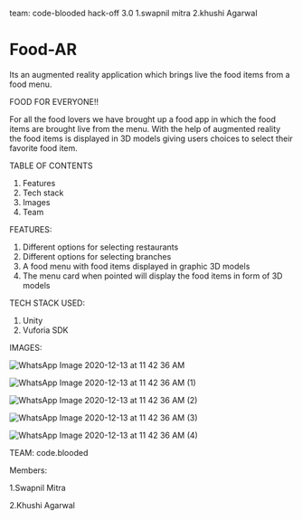 team: code-blooded
hack-off 3.0
1.swapnil mitra
2.khushi Agarwal


# Food-AR
Its an augmented reality application which brings live the food items from a food menu.

FOOD FOR EVERYONE!!

For all the food lovers we have brought up a food app in which the food items are brought live from the menu. With the help of augmented reality the food items is displayed in 3D models giving users choices to select their favorite food item.

TABLE OF CONTENTS
1.	Features
2.	Tech stack
3.	Images 
4.	Team

FEATURES:
1.	Different options for selecting restaurants 
2.	Different options for selecting branches
3.	A food menu with food items displayed in graphic 3D models
4.	The menu card when pointed will display the food items in form of 3D models


TECH STACK USED:
1. Unity
2. Vuforia SDK


IMAGES:


![WhatsApp Image 2020-12-13 at 11 42 36 AM](https://user-images.githubusercontent.com/71720275/102005573-cad32000-3d3f-11eb-829b-119140f6aa2e.jpeg)


![WhatsApp Image 2020-12-13 at 11 42 36 AM (1)](https://user-images.githubusercontent.com/71720275/102005616-2ef5e400-3d40-11eb-9785-8372190fa51a.jpeg)


![WhatsApp Image 2020-12-13 at 11 42 36 AM (2)](https://user-images.githubusercontent.com/71720275/102005624-4503a480-3d40-11eb-9c7d-872f08314a59.jpeg)


![WhatsApp Image 2020-12-13 at 11 42 36 AM (3)](https://user-images.githubusercontent.com/71720275/102005629-53ea5700-3d40-11eb-8d18-d44e5868beeb.jpeg)


![WhatsApp Image 2020-12-13 at 11 42 36 AM (4)](https://user-images.githubusercontent.com/71720275/102005640-65336380-3d40-11eb-92fb-95133de648f1.jpeg)


 
 
 TEAM:
code.blooded

Members:

1.Swapnil Mitra

2.Khushi Agarwal

